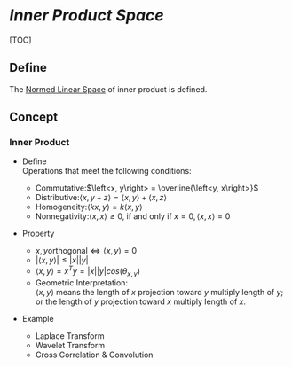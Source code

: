 # $Inner\ Product\ Space$

[TOC]

## Define   
The [Normed Linear Space](./Normed_Linear_Space.md) of inner product is defined.

## Concept

### Inner Product

- Define   
  Operations that meet the following conditions:
  - Commutative:$\left<x, y\right> = \overline{\left<y, x\right>}$
  - Distributive:$\left<x, y+z\right> = \left<x , y\right> + \left<x, z\right>$
  - Homogeneity:$\left<k x, y\right> = k \left<x, y\right>$
  - Nonnegativity:$\left<x,x\right> ≥ 0$, if and only if $x = 0, \left<x,x\right> = 0$

- Property
  - $x, y \text{orthogonal} \Leftrightarrow \left<x,y\right> = 0$
  - $|\left<x, y\right>| ≤ |x| |y|$
  - $\left<x, y \right> = x^T y = |x| |y| cos(\theta_{x,y})$
  - Geometric Interpretation:  
    $\left<x, y \right>$ means the length of $x$ projection toward $y$ multiply length of $y$; or the length of $y$ projection toward $x$ multiply length of $x$.

- Example
  * Laplace Transform
  * Wavelet Transform
  * Cross Correlation & Convolution


